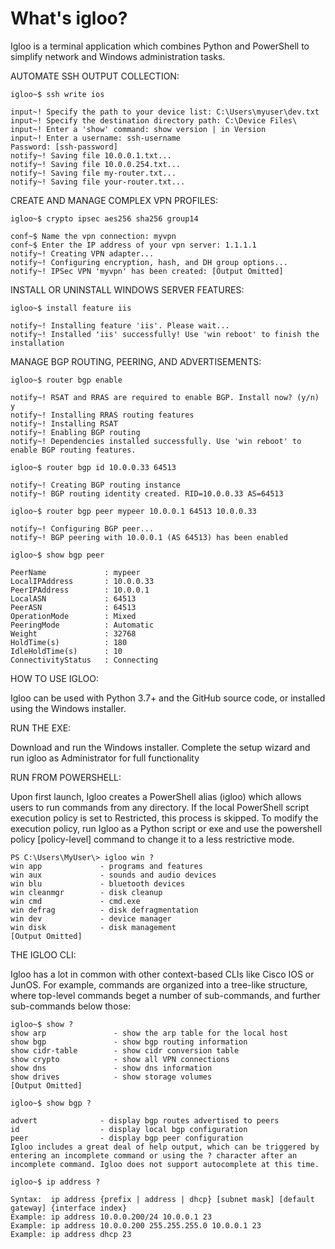 # What's igloo?

Igloo is a terminal application which combines Python and PowerShell to simplify network and Windows administration tasks. 

AUTOMATE SSH OUTPUT COLLECTION:
```
igloo~$ ssh write ios

input~! Specify the path to your device list: C:\Users\myuser\dev.txt
input~! Specify the destination directory path: C:\Device Files\
input~! Enter a 'show' command: show version | in Version
input~! Enter a username: ssh-username
Password: [ssh-password]
notify~! Saving file 10.0.0.1.txt...
notify~! Saving file 10.0.0.254.txt...
notify~! Saving file my-router.txt...
notify~! Saving file your-router.txt...
```
CREATE AND MANAGE COMPLEX VPN PROFILES:
```
igloo~$ crypto ipsec aes256 sha256 group14

conf~$ Name the vpn connection: myvpn
conf~$ Enter the IP address of your vpn server: 1.1.1.1
notify~! Creating VPN adapter...
notify~! Configuring encryption, hash, and DH group options...
notify~! IPSec VPN 'myvpn' has been created: [Output Omitted]
```
INSTALL OR UNINSTALL WINDOWS SERVER FEATURES:
```
igloo~$ install feature iis

notify~! Installing feature 'iis'. Please wait...
notify~! Installed 'iis' successfully! Use 'win reboot' to finish the installation
```
MANAGE BGP ROUTING, PEERING, AND ADVERTISEMENTS:
```
igloo~$ router bgp enable

notify~! RSAT and RRAS are required to enable BGP. Install now? (y/n) y
notify~! Installing RRAS routing features
notify~! Installing RSAT
notify~! Enabling BGP routing
notify~! Dependencies installed successfully. Use 'win reboot' to enable BGP routing features.

igloo~$ router bgp id 10.0.0.33 64513

notify~! Creating BGP routing instance
notify~! BGP routing identity created. RID=10.0.0.33 AS=64513

igloo~$ router bgp peer mypeer 10.0.0.1 64513 10.0.0.33

notify~! Configuring BGP peer...
notify~! BGP peering with 10.0.0.1 (AS 64513) has been enabled

igloo~$ show bgp peer

PeerName             : mypeer
LocalIPAddress       : 10.0.0.33
PeerIPAddress        : 10.0.0.1
LocalASN             : 64513
PeerASN              : 64513
OperationMode        : Mixed
PeeringMode          : Automatic
Weight               : 32768
HoldTime(s)          : 180
IdleHoldTime(s)      : 10
ConnectivityStatus   : Connecting
```

HOW TO USE IGLOO:

Igloo can be used with Python 3.7+ and the GitHub source code, or installed using the Windows installer.

RUN THE EXE:

Download and run the Windows installer.
Complete the setup wizard and run igloo as Administrator for full functionality

RUN FROM POWERSHELL:

Upon first launch, Igloo creates a PowerShell alias (igloo) which allows users to run commands from any directory. If the local PowerShell script execution policy is set to Restricted, this process is skipped. To modify the execution policy, run Igloo as a Python script or exe and use the powershell policy [policy-level] command to change it to a less restrictive mode.
```
PS C:\Users\MyUser\> igloo win ?
win app             - programs and features
win aux             - sounds and audio devices
win blu             - bluetooth devices
win cleanmgr        - disk cleanup
win cmd             - cmd.exe
win defrag          - disk defragmentation
win dev             - device manager
win disk            - disk management
[Output Omitted]
```
THE IGLOO CLI:

Igloo has a lot in common with other context-based CLIs like Cisco IOS or JunOS. For example, commands are organized into a tree-like structure, where top-level commands beget a number of sub-commands, and further sub-commands below those:
```
igloo~$ show ?
show arp               - show the arp table for the local host
show bgp               - show bgp routing information
show cidr-table        - show cidr conversion table
show crypto            - show all VPN connections
show dns               - show dns information
show drives            - show storage volumes
[Output Omitted]

igloo~$ show bgp ?

advert              - display bgp routes advertised to peers
id                  - display local bgp configuration
peer                - display bgp peer configuration
Igloo includes a great deal of help output, which can be triggered by entering an incomplete command or using the ? character after an incomplete command. Igloo does not support autocomplete at this time.

igloo~$ ip address ?

Syntax:  ip address {prefix | address | dhcp} [subnet mask] [default gateway] {interface index}
Example: ip address 10.0.0.200/24 10.0.0.1 23
Example: ip address 10.0.0.200 255.255.255.0 10.0.0.1 23
Example: ip address dhcp 23
```
